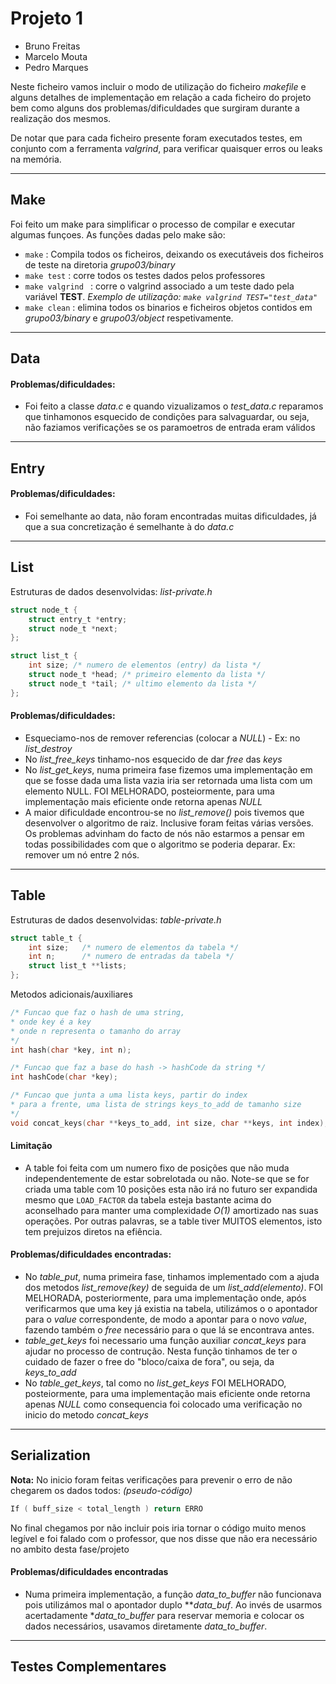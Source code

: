 # Projeto 1 

* Bruno Freitas 
* Marcelo Mouta 
* Pedro Marques

Neste ficheiro vamos incluir o modo de utilização do ficheiro *makefile* e alguns detalhes de implementação em relação a cada ficheiro do projeto bem como alguns dos problemas/dificuldades que surgiram durante a realização dos mesmos.

De notar que para cada ficheiro presente foram executados testes, em conjunto com a ferramenta *valgrind*, para verificar quaisquer erros ou leaks na memória.

----------------------------------
## Make
  Foi feito um make para simplificar o processo de compilar e executar algumas funçoes. As funções dadas pelo make são:
  * ```make``` : Compila todos os ficheiros, deixando os executáveis dos ficheiros de teste na diretoria *grupo03/binary*
  * ```make test``` : corre todos os testes dados pelos professores
  * ```make valgrind ``` : corre o valgrind associado a um teste dado pela variável **TEST**. *Exemplo de utilização: ```make valgrind TEST="test_data"```*
  * ```make clean``` : elimina todos os binarios e ficheiros objetos contidos em *grupo03/binary* e *grupo03/object* respetivamente.

----------------------------------

## Data
  
  #### Problemas/dificuldades: 
  * Foi feito a classe *data.c* e quando vizualizamos o *test_data.c* reparamos que tinhamonos esquecido de condições para salvaguardar, ou seja, não faziamos verificações se os paramoetros de entrada eram válidos

----------------------------------

## Entry
  
  #### Problemas/dificuldades:
  * Foi semelhante ao data, não foram encontradas muitas dificuldades, já que a sua concretização é semelhante à do *data.c*

----------------------------------

## List

Estruturas de dados desenvolvidas: *list-private.h*
```c
struct node_t {
    struct entry_t *entry;
    struct node_t *next;
};

struct list_t {
    int size; /* numero de elementos (entry) da lista */
    struct node_t *head; /* primeiro elemento da lista */
    struct node_t *tail; /* ultimo elemento da lista */
}; 
```

  #### Problemas/dificuldades:
  * Esqueciamo-nos de remover referencias (colocar a *NULL*) - Ex: no *list_destroy*
  * No *list_free_keys* tinhamo-nos esquecido de dar *free* das *keys*
  * No *list_get_keys*, numa primeira fase fizemos uma implementação em que se fosse dada uma lista vazia iria ser retornada uma lista com um elemento NULL. FOI MELHORADO, posteiormente,  para uma implementação mais eficiente onde retorna apenas *NULL*
  * A maior dificuldade encontrou-se no *list_remove()* pois tivemos que desenvolver o algoritmo de raiz. Inclusive foram feitas várias versões. Os problemas advinham do facto de nós não estarmos a pensar em todas possibilidades com que o algoritmo se poderia deparar. Ex: remover um nó entre 2 nós.
        
----------------------------------

## Table

Estruturas de dados desenvolvidas: *table-private.h*
```c
struct table_t {
    int size;   /* numero de elementos da tabela */
    int n;      /* numero de entradas da tabela */
    struct list_t **lists;
};
```

Metodos adicionais/auxiliares
```c
/* Funcao que faz o hash de uma string,
* onde key é a key
* onde n representa o tamanho do array
*/
int hash(char *key, int n);

/* Funcao que faz a base do hash -> hashCode da string */
int hashCode(char *key);

/* Funcao que junta a uma lista keys, partir do index
* para a frente, uma lista de strings keys_to_add de tamanho size
*/
void concat_keys(char **keys_to_add, int size, char **keys, int index);
```
  #### Limitação
  * A table foi feita com um numero fixo de posições que não muda independentemente de estar sobrelotada ou não. Note-se que se for criada uma table com 10 posições esta não irá no futuro ser expandida mesmo que `LOAD_FACTOR` da tabela esteja bastante acima do aconselhado para manter uma complexidade _O(1)_ amortizado nas suas operações. Por outras palavras, se a table tiver MUITOS elementos, isto tem prejuizos diretos na efiência.
  
  #### Problemas/dificuldades encontradas:
  * No *table_put*, numa primeira fase, tinhamos implementado com a ajuda dos metodos *list_remove(key)* de seguida de um *list_add(elemento)*. FOI MELHORADA, posteriormente, para uma implementação onde, após verificarmos que uma key já existia na tabela, utilizámos o o apontador para o *value* correspondente, de modo a apontar para o novo *value*, fazendo também o *free* necessário para o que lá se encontrava antes.
  * *table_get_keys* foi necessario uma função auxiliar *concat_keys* para ajudar no processo de contrução. Nesta função tinhamos de ter o cuidado de fazer o free do "bloco/caixa de fora", ou seja, da *keys_to_add*
  * No *table_get_keys*, tal como no *list_get_keys* FOI MELHORADO, posteiormente,  para uma implementação mais eficiente onde retorna apenas *NULL* como consequencia foi colocado uma verificação no inicio do metodo *concat_keys*

----------------------------------

## Serialization

  **Nota:** No inicio foram feitas verificações para prevenir o erro de não chegarem os dados todos: *(pseudo-código)* 
  ```c 
  If ( buff_size < total_length ) return ERRO
  ``` 
  No final chegamos por não incluir pois iria tornar o código muito menos legível e foi falado com o professor, que nos disse que não era necessário no ambito desta fase/projeto

  #### Problemas/dificuldades encontradas
  * Numa primeira implementação, a função *data_to_buffer* não funcionava pois utilizámos mal o apontador duplo ***data_buf*. Ao invés de usarmos acertadamente **data_to_buffer* para reservar memoria e colocar os dados necessários, usavamos diretamente *data_to_buffer*.

----------------------------------

## Testes Complementares

